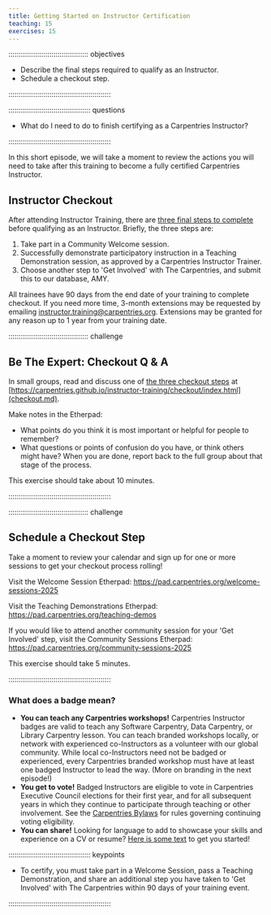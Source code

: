 ```yaml
---
title: Getting Started on Instructor Certification
teaching: 15
exercises: 15
---
```


::::::::::::::::::::::::::::::::::::::: objectives

- Describe the final steps required to qualify as an Instructor.
- Schedule a checkout step.

::::::::::::::::::::::::::::::::::::::::::::::::::

:::::::::::::::::::::::::::::::::::::::: questions

- What do I need to do to finish certifying as a Carpentries Instructor?

::::::::::::::::::::::::::::::::::::::::::::::::::
  
In this short episode, we will take a moment to review the actions you will
need to take after this training to become a fully certified Carpentries Instructor.

## Instructor Checkout

After attending Instructor Training, there are [three final steps to complete](checkout.md) before qualifying as an Instructor.
Briefly, the three steps are:

1. Take part in a Community Welcome session.
2. Successfully demonstrate participatory instruction in a Teaching Demonstration session, as approved by a Carpentries Instructor Trainer.
3. Choose another step to 'Get Involved' with The Carpentries, and submit this to our database, AMY.

All trainees have 90 days from the end date of your training to complete checkout. If you need more time,
3-month extensions may be requested by emailing [instructor.training@carpentries.org](mailto:instructor.training@carpentries.org).
Extensions may be granted for any reason up to 1 year from your training date.

:::::::::::::::::::::::::::::::::::::::  challenge

## Be The Expert: Checkout Q \& A

In small groups, read and discuss one of [the three checkout steps](checkout.md) at [https://carpentries.github.io/instructor-training/checkout/index.html](checkout.md).

Make notes in the Etherpad:

- What points do you think it is most important or helpful for people to remember?
- What questions or points of confusion do you have, or think others might have?
  When you are done, report back to the full group about that stage of the process.

This exercise should take about 10 minutes.

::::::::::::::::::::::::::::::::::::::::::::::::::

:::::::::::::::::::::::::::::::::::::::  challenge

## Schedule a Checkout Step

Take a moment to review your calendar and sign up for one or more sessions to get your checkout process rolling!

Visit the Welcome Session Etherpad: <https://pad.carpentries.org/welcome-sessions-2025>

Visit the Teaching Demonstrations Etherpad: <https://pad.carpentries.org/teaching-demos>

If you would like to attend another community session for your 'Get Involved' step, visit the 
Community Sessions Etherpad: <https://pad.carpentries.org/community-sessions-2025>

This exercise should take 5 minutes.

::::::::::::::::::::::::::::::::::::::::::::::::::

### What does a badge mean?

- **You can teach any Carpentries workshops!** Carpentries Instructor badges are valid to teach any Software Carpentry, Data Carpentry, or Library Carpentry lesson. You can teach branded workshops locally, or network with experienced co-Instructors as a volunteer with our global community. While local co-Instructors need not be badged or experienced, every Carpentries branded workshop must have at least one badged Instructor to lead the way. (More on branding in the next episode!)
- **You get to vote!** Badged Instructors are eligible to vote in Carpentries Executive Council elections for their first year, and for all subsequent years in which they continue to participate through teaching or other involvement. See the [Carpentries Bylaws][voting-rights] for rules governing continuing voting eligibility.
- **You can share!** Looking for language to add to showcase your skills and experience on a CV or resume? [Here is some text][text-for-instructors] to get you started!

:::::::::::::::::::::::::::::::::::::::: keypoints

- To certify, you must take part in a Welcome Session, pass a Teaching Demonstration, and share an additional step you have taken to 'Get Involved' with The Carpentries within 90 days of your training event.

::::::::::::::::::::::::::::::::::::::::::::::::::

[voting-rights]: https://carpentries.org/about-us/governance/#carpentries-bylaws-and-policies
[text-for-instructors]: https://github.com/carpentries/commons/blob/master/text-for-instructors.md



